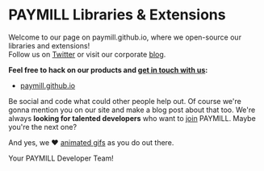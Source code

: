 PAYMILL Libraries & Extensions
==============================

Welcome to our page on paymill.github.io, where we open-source our libraries and extensions! <br />
Follow us on [Twitter][1] or visit our corporate [blog][2].

**Feel free to hack on our products and [get in touch with us][3]:**

- [paymill.github.io][5]

Be social and code what could other people help out. Of course we're gonna mention you on our site and make a blog post about that too. 
We're always **looking for talented developers** who want to [join][7] PAYMILL. Maybe you're the next one?


And yes, we &hearts; [animated gifs][6] as you do out there.

Your PAYMILL Developer Team!

[1]: https://twitter.com/paymill
[2]: https://blog.paymill.com
[3]: mailto:support@paymill.de
[5]: http://paymill.github.io
[6]: http://i.imgur.com/lK0u8HS.gif
[7]: https://www.paymill.com/en-gb/info-2/useful/jobs/
